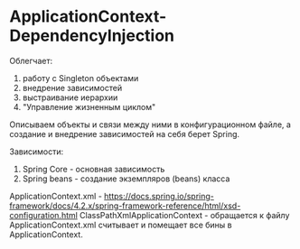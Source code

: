 # ApplicationContext-DependencyInjection
Облегчает: 
1. работу с Singleton объектами
2. внедрение зависимостей
3. выстраивание иерархии
4. "Управление жизненным циклом"

Описываем объекты и связи между ними в конфигурационном файле, а создание и внедрение зависимостей на себя берет Spring.

Зависимости:
1. Spring Core - основная зависимость 
2. Spring beans - создание экземпляров (beans) класса


ApplicationContext.xml -  https://docs.spring.io/spring-framework/docs/4.2.x/spring-framework-reference/html/xsd-configuration.html
ClassPathXmlApplicationContext - обращается к файлу ApplicationContext.xml считывает и помещает все бины в ApplicationContext.

